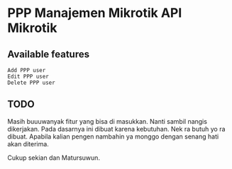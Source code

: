 # PPP Manajemen Mikrotik API Mikrotik

## Available features
```
Add PPP user
Edit PPP user
Delete PPP user
```
## TODO
Masih buuuwanyak fitur yang bisa di masukkan. Nanti sambil nangis dikerjakan.
Pada dasarnya ini dibuat karena kebutuhan. Nek ra butuh yo ra dibuat.
Apabila kalian pengen nambahin ya monggo dengan senang hati akan diterima.

Cukup sekian dan Matursuwun.